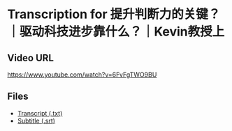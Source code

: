 # Transcription for 提升判断力的关键？｜驱动科技进步靠什么？｜Kevin教授上
## Video URL
https://www.youtube.com/watch?v=6FvFgTWO9BU
 
## Files
- [Transcript (.txt)](./transcript.txt)
- [Subtitle (.srt)](./transcript.srt)
